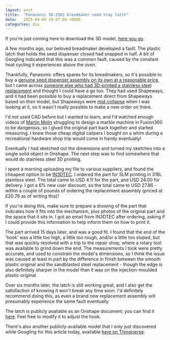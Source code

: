 ```yaml
---
layout: post
title:  "Panasonic SD-2501 breadmaker seed tray latch"
date:   2025-04-09 19:07:00 +0000
categories: diy
---
```


If you're just coming here to download the 3D model,
[here you go](https://cad.onshape.com/documents/fa1020c287b3f629a80ed386/w/444c6b218c426a601e5adb64/e/8c95fde74b85a76c4fdf33ee).

A few months ago, our beloved breadmaker developed a fault. The plastic latch
that holds the seed dispenser closed had snapped in half. A bit of Googling
indicated that this was a common fault, caused by the constant heat cycling it
experiences above the oven.

Thankfully, Panasonic offers spares for its breadmakers, so it's possible to buy a
[genuine seed dispenser assembly on its own at a reasonable price](https://www.pas-europe.com/shop/p/ADA44E165-H0),
but I came across
[someone else who had 3D-printed a stainless steel replacement](https://www.youtube.com/watch?v=ODZDdSyz6OY)
and thought I could have a go too. They had used Shapeways, and it had been possible
to buy a replacement direct from Shapeways based on their model, but Shapeways were
[mid-collapse](https://www.reddit.com/r/3Dprinting/comments/1dwqygc)
when I was looking at it, so it wasn't really possible to make a new order on there.

I'd not used CAD before but I wanted to learn, and I'd watched enough videos of
[Martin Molin](https://www.youtube.com/channel/UCcXhhVwCT6_WqjkEniejRJQ) struggling
to design a marble machine in Fusion360 to be dangerous, so I glued the original
part back together and started measuring. I knew those cheap digital calipers I
bought on a whim during a recreational hardware shop trip would come in handy
eventually!

Eventually I had sketched out the dimensions and turned my sketches into a single
solid object in Onshape. The next step was to find somewhere that would do stainless
steel 3D printing.

I spent a morning uploading my file to various suppliers, and found the cheapest
option to be [IN3DTEC](https://www.in3dtec.com/online-quote/). I ordered the part
for SLM printing in 316L stainless steel. The total came to USD 4.11 for the part,
and USD 24.00 for delivery. I got a 6% new user discount, so the total came to
USD 27.86 - within a couple of pounds of ordering the replacement assembly (priced
at £20.76 as of writing this)!

If you're doing this, make sure to prepare a drawing of the part that indicates how
it fits into the mechanism, plus photos of the original part and the space that it
sits in. I got an email from IN3DTEC after ordering, asking if I could provide this
information to help inform them on how to print it.

The part arrived 15 days later, and was a good fit. I found that the end of the 'hook'
was a little too high, a little too rough, and/or a little too sloped, but that was
quickly resolved with a trip to the repair shop, where a rotary tool was available to
grind down the end. The measurements I took were pretty accurate, and used to constrain
the model's dimensions, so I think the issue was caused at least in part by the
difference in finish between the smooth plastic original and the sandblasted steel
replacement - though the edge is also definitely sharper in the model than it was on the
injection-moulded plastic original.

Over six months later, the latch is still working great, and I also get the satisfaction
of knowing it won't break any time soon. I'd definitely recommend doing this, as even
a brand new replacement assembly will presumably experience the same fault eventually.

The latch is publicly available as an Onshape document; you can find it
[here](https://cad.onshape.com/documents/fa1020c287b3f629a80ed386/w/444c6b218c426a601e5adb64/e/8c95fde74b85a76c4fdf33ee).
Feel free to modify it to adjust the hook.

There's also another publicly-available model that I only just discovered while Googling
for this article today, available
[here on Thingiverse](https://www.thingiverse.com/thing:5576296).
